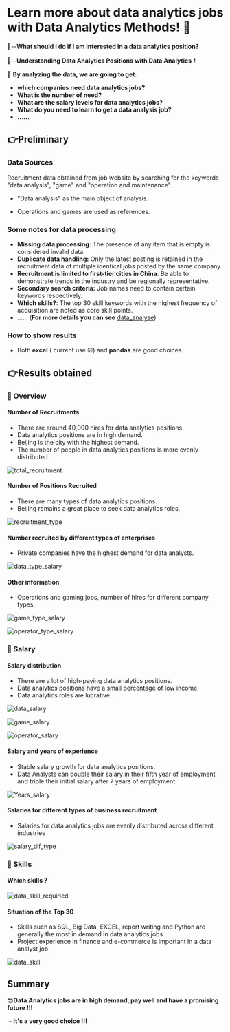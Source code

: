 # Learn more about **data analytics jobs** with **Data Analytics Methods**!  🥰

🤔--**What should I do if I am interested in a data analytics position?** 

🧐--**Understanding Data Analytics Positions with Data Analytics！**



🧠 **By analyzing the data, we are going to get:** 

- **which companies need data analytics jobs?** 
- **What is the number of need?**
-  **What are the salary levels for data analytics jobs?** 
- **What do you need to learn to get a data analysis job?**
- **......**



## 👉Preliminary

### Data Sources

Recruitment data obtained from job website by searching for the keywords "data analysis", "game" and "operation and maintenance".

- "Data analysis" as the main object of analysis.

- Operations and games are used as references.

### Some notes for data processing

- **Missing data processing:** The presence of any item that is empty is considered invalid data.
- **Duplicate data handling:** Only the latest posting is retained in the recruitment data of multiple identical jobs posted by the same company.
- **Recruitment is limited to first-tier cities in China**: Be able to demonstrate trends in the industry and be regionally representative.
- **Secondary search criteria:** Job names need to contain certain keywords respectively.
- **Which skills?**: The top 30 skill keywords with the highest frequency of acquisition are noted as core skill points.
- ...... (**For more details you can see** [data_analyse](./main_data_analyse.sql))

### How to show results

- Both **excel** ( current use ☑) and **pandas** are good choices.



## 👉Results obtained

### 🤨 Overview

#### Number of Recruitments

- There are around 40,000 hires for data analytics positions.
- Data analytics positions are in high demand.
- Beijing is the city with the highest demand.
- The number of people in data analytics positions is more evenly distributed.

![total_recruitment](./asset/total_recruitment.jpg)



#### Number of Positions Recruited

- There are many types of data analytics positions.
- Beijing remains a great place to seek data analytics roles.

![recruitment_type](./asset/recruitment_type.jpg)



#### Number recruited by different types of enterprises

- Private companies have the highest demand for data analysts.

![data_type_salary](./asset/data_type_salary.jpg)



#### Other information

- Operations and gaming jobs, number of hires for different company types.

![game_type_salary](./asset/game_type_salary.jpg)

![operator_type_salary](./asset/operator_type_salary.jpg)



### 🤑 Salary

#### Salary distribution

- There are a lot of high-paying data analytics positions.
- Data analytics positions have a small percentage of low income.
- Data analytics roles are lucrative.

![data_salary](./asset/data_salary.jpg)

![game_salary](./asset/game_salary.jpg)

![operator_salary](./asset/operator_salary.jpg)



#### Salary and years of experience

- Stable salary growth for data analytics positions.
- Data Analysts can double their salary in their fifth year of employment and triple their initial salary after 7 years of employment.

![Years_salary](./asset/Years_salary.jpg)



#### Salaries for different types of business recruitment

- Salaries for data analytics jobs are evenly distributed across different industries

![salary_dif_type](./asset/salary_dif_type.jpg)



### 💫 Skills

#### Which skills ?

![data_skill_requiried](./asset/data_skill_requiried.jpg)



#### Situation of the Top 30

- Skills such as SQL, Big Data, EXCEL, report writing and Python are generally the most in demand in data analytics jobs.
- Project experience in finance and e-commerce is important in a data analyst job.

![data_skill](./asset/data_skill.jpg)



## Summary

😎**Data Analytics jobs are in high demand, pay well and have a promising future !!!**

​    - **It's a very good choice !!!**

